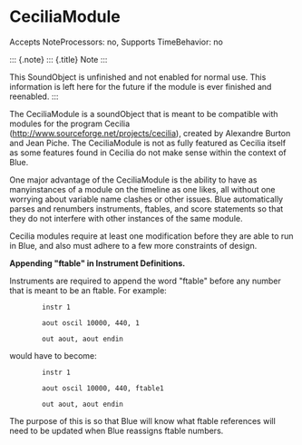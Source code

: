 CeciliaModule 
=============

Accepts NoteProcessors: no, Supports TimeBehavior: no

::: {.note}
::: {.title}
Note
:::

This SoundObject is unfinished and not enabled for normal use. This
information is left here for the future if the module is ever finished
and reenabled.
:::

The CeciliaModule is a soundObject that is meant to be compatible with
modules for the program Cecilia
(http://www.sourceforge.net/projects/cecilia), created by Alexandre
Burton and Jean Piche. The CeciliaModule is not as fully featured as
Cecilia itself as some features found in Cecilia do not make sense
within the context of Blue.

One major advantage of the CeciliaModule is the ability to have as
manyinstances of a module on the timeline as one likes, all without one
worrying about variable name clashes or other issues. Blue automatically
parses and renumbers instruments, ftables, and score statements so that
they do not interfere with other instances of the same module.

Cecilia modules require at least one modification before they are able
to run in Blue, and also must adhere to a few more constraints of
design.

**Appending "ftable" in Instrument Definitions.**

Instruments are required to append the word "ftable" before any number
that is meant to be an ftable. For example:

            instr 1

            aout oscil 10000, 440, 1

            out aout, aout endin
          

would have to become:

            instr 1

            aout oscil 10000, 440, ftable1

            out aout, aout endin
          

The purpose of this is so that Blue will know what ftable references
will need to be updated when Blue reassigns ftable numbers.
